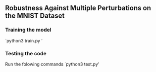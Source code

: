 ## Robustness Against Multiple Perturbations on the MNIST Dataset


### Training the model
`python3 train.py '


### Testing the code
Run the folowing commands
`python3 test.py'
